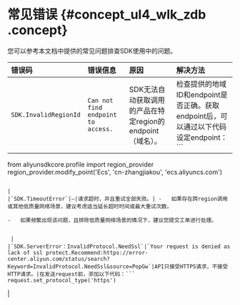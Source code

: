 # 常见错误 {#concept_ul4_wlk_zdb .concept}

您可以参考本文档中提供的常见问题排查SDK使用中的问题。

|错误码|错误信息|原因|解决方法|
|:--|:---|:-|:---|
|`SDK.InvalidRegionId`|`Can not find endpoint to access.`|SDK无法自动获取调用的产品在特定region的endpoint（域名）。|检查提供的地域ID和endpoint是否正确。获取endpoint后，可以通过以下代码设定endpoint：```
from aliyunsdkcore.profile import region_provider
region_provider.modify_point('Ecs', 'cn-zhangjiakou', 'ecs.aliyuncs.com')
```

|
|`SDK.TimeoutError`|—|请求超时，并且重试全部失败。| -   如果存在跨region调用或其他低质量网络场景，建议考虑适当延长超时时间或最大重试次数。

-   如果频繁出现该问题，且排除低质量网络场景的情况下，建议您提交工单进行处理。


 |
|`SDK.ServerError：InvalidProtocol.NeedSsl`|`Your request is denied as lack of ssl protect.Recommend:https://error-center.aliyun.com/status/search?Keyword=InvalidProtocol.NeedSsl&source=PopGw`|API只接受HTTPS请求，不接受HTTP请求。|在发送request前，添加以下代码：```
request.set_protocol_type('https')
```

|

